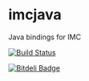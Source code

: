 imcjava
=======

Java bindings for IMC

[![Build Status](https://travis-ci.org/LSTS/imcjava.png)](https://travis-ci.org/LSTS/imcjava)

[![Bitdeli Badge](https://d2weczhvl823v0.cloudfront.net/LSTS/imcjava/trend.png)](https://bitdeli.com/free "Bitdeli Badge")
